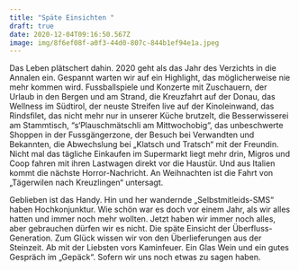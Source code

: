 ```yaml
---
title: "Späte Einsichten "
draft: true
date: 2020-12-04T09:16:50.567Z
image: img/8f6ef08f-a0f3-44d0-807c-844b1ef94e1a.jpeg
---
```

Das Leben plätschert dahin. 2020 geht als das Jahr des Verzichts in die Annalen ein. Gespannt warten wir auf ein Highlight, das möglicherweise nie mehr kommen wird. Fussballspiele und Konzerte mit Zuschauern, der Urlaub in den Bergen und am Strand, die Kreuzfahrt auf der Donau, das Wellness im Südtirol, der neuste Streifen live auf der Kinoleinwand, das Rindsfilet, das nicht mehr nur in unserer Küche brutzelt, die Besserwisserei am Stammtisch, “s‘Plauschmätschli am Mittwochobig“, das unbeschwerte Shoppen in der Fussgängerzone, der Besuch bei Verwandten und Bekannten, die Abwechslung bei „Klatsch und Tratsch“ mit der Freundin. Nicht mal das tägliche Einkaufen im Supermarkt liegt mehr drin, Migros und Coop fahren mit ihren Lastwagen direkt vor die Haustür. Und aus Italien kommt die nächste Horror-Nachricht. An Weihnachten ist die Fahrt von „Tägerwilen nach Kreuzlingen“ untersagt.

Geblieben ist das Handy. Hin und her wandernde „Selbstmitleids-SMS“ haben Hochkonjunktur. Wie schön war es doch vor einem Jahr, als wir alles hatten und immer noch mehr wollten. Jetzt haben wir immer noch alles, aber gebrauchen dürfen wir es nicht. Die späte Einsicht der Überfluss-Generation. Zum Glück wissen wir von den Überlieferungen aus der Steinzeit. Ab mit der Liebsten vors Kaminfeuer. Ein Glas Wein und ein gutes Gespräch im „Gepäck“. Sofern wir uns noch etwas zu sagen haben.